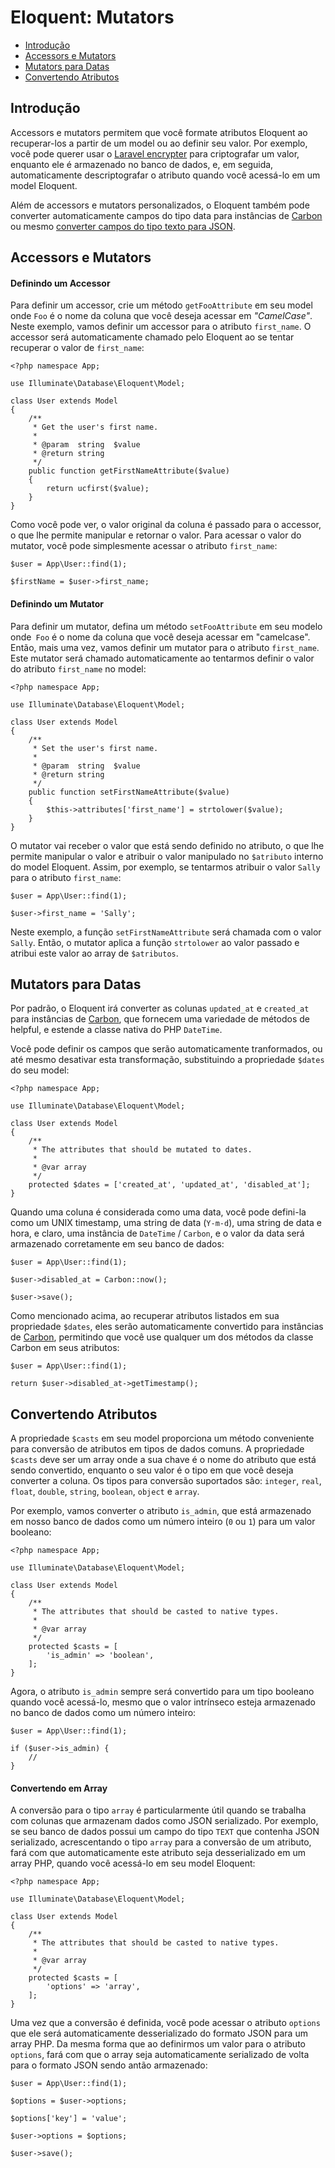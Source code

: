 # Eloquent: Mutators

- [Introdução](#introduction)
- [Accessors e Mutators](#accessors-and-mutators)
- [Mutators para Datas](#date-mutators)
- [Convertendo Atributos](#attribute-casting)

<a name="introduction"></a>
## Introdução

Accessors e mutators permitem que você formate atributos Eloquent ao recuperar-los a partir de um model ou ao definir seu valor. Por exemplo, você pode querer usar o [Laravel encrypter](/docs/{{version}}/encryption) para criptografar um valor, enquanto ele é armazenado no banco de dados, e, em seguida, automaticamente descriptografar o atributo quando você acessá-lo em um model Eloquent.

Além de accessors e mutators personalizados, o Eloquent também pode converter automaticamente campos do tipo data para instâncias de [Carbon](https://github.com/briannesbitt/Carbon) ou mesmo [converter campos do tipo texto para JSON](#attribute-casting).

<a name="accessors-and-mutators"></a>
## Accessors e Mutators

#### Definindo um Accessor

Para definir um accessor, crie um método `getFooAttribute` em seu model onde `Foo` é o nome da coluna que você deseja acessar em *"CamelCase"*. Neste exemplo, vamos definir um accessor para o atributo `first_name`. O accessor será automaticamente chamado pelo Eloquent ao se tentar recuperar o valor de `first_name`:

	<?php namespace App;

	use Illuminate\Database\Eloquent\Model;

	class User extends Model
	{
		/**
		 * Get the user's first name.
		 *
		 * @param  string  $value
		 * @return string
		 */
		public function getFirstNameAttribute($value)
		{
			return ucfirst($value);
		}
	}

Como você pode ver, o valor original da coluna é passado para o accessor, o que lhe permite manipular e retornar o valor. Para acessar o valor do mutator, você pode simplesmente acessar o atributo `first_name`:

	$user = App\User::find(1);

	$firstName = $user->first_name;

#### Definindo um Mutator

Para definir um mutator, defina um método `setFooAttribute` em seu modelo onde` Foo` é o nome da coluna que você deseja acessar em "camelcase". Então, mais uma vez, vamos definir um mutator para o atributo `first_name`. Este mutator será chamado automaticamente ao tentarmos definir o valor do atributo `first_name` no model:

	<?php namespace App;

	use Illuminate\Database\Eloquent\Model;

	class User extends Model
	{
		/**
		 * Set the user's first name.
		 *
		 * @param  string  $value
		 * @return string
		 */
		public function setFirstNameAttribute($value)
		{
			$this->attributes['first_name'] = strtolower($value);
		}
	}

O mutator vai receber o valor que está sendo definido no atributo, o que lhe permite manipular o valor e atribuir o valor manipulado no `$atributo` interno do model Eloquent. Assim, por exemplo, se tentarmos atribuir o valor `Sally` para o atributo `first_name`:

	$user = App\User::find(1);

	$user->first_name = 'Sally';

Neste exemplo, a função `setFirstNameAttribute` será chamada com o valor `Sally`. Então, o mutator aplica a função `strtolower` ao valor passado e atribui este valor ao array de `$atributos`.

<a name="date-mutators"></a>
## Mutators para Datas

Por padrão, o Eloquent irá converter as colunas  `updated_at` e `created_at` para instâncias de [Carbon](https://github.com/briannesbitt/Carbon), que fornecem uma variedade de métodos de helpful, e estende a classe nativa do PHP `DateTime`.

Você pode definir os campos que serão automaticamente tranformados, ou até mesmo desativar esta transformação, substituindo a propriedade `$dates` do seu model:

	<?php namespace App;

	use Illuminate\Database\Eloquent\Model;

	class User extends Model
	{
		/**
		 * The attributes that should be mutated to dates.
		 *
		 * @var array
		 */
		protected $dates = ['created_at', 'updated_at', 'disabled_at'];
	}

Quando uma coluna é considerada como uma data, você pode defini-la como um UNIX timestamp, uma string de data (`Y-m-d`), uma string de data e hora, e claro, uma instância de `DateTime` / `Carbon`, e o valor da data será armazenado corretamente em seu banco de dados:

	$user = App\User::find(1);

	$user->disabled_at = Carbon::now();

	$user->save();

Como mencionado acima, ao recuperar atributos listados em sua propriedade `$dates`, eles serão automaticamente convertido para instâncias de [Carbon](https://github.com/briannesbitt/Carbon), permitindo que você use qualquer um dos métodos da classe Carbon em seus atributos:

	$user = App\User::find(1);

	return $user->disabled_at->getTimestamp();

<a name="attribute-casting"></a>
## Convertendo Atributos

A propriedade `$casts` em seu model proporciona um método conveniente para conversão de atributos em tipos de dados comuns. A propriedade `$casts` deve ser um array onde a sua chave é o nome do atributo que está sendo convertido, enquanto o seu valor é o tipo em que você deseja converter a coluna. Os tipos para conversão suportados são: `integer`, `real`, `float`, `double`, `string`, `boolean`, `object` e `array`.

Por exemplo, vamos converter o atributo `is_admin`, que está armazenado em nosso banco de dados como um número inteiro (`0` ou `1`) para um valor booleano:

	<?php namespace App;

	use Illuminate\Database\Eloquent\Model;

	class User extends Model
	{
		/**
		 * The attributes that should be casted to native types.
		 *
		 * @var array
		 */
		protected $casts = [
			'is_admin' => 'boolean',
		];
	}

Agora, o atributo `is_admin` sempre será convertido para um tipo booleano quando você acessá-lo, mesmo que o valor intrínseco esteja armazenado no banco de dados como um número inteiro:

	$user = App\User::find(1);

	if ($user->is_admin) {
		//
	}

#### Convertendo em Array

A conversão para o tipo `array` é particularmente útil quando se trabalha com colunas que armazenam dados como JSON serializado. Por exemplo, se seu banco de dados possui um campo do tipo `TEXT` que contenha JSON serializado, acrescentando o tipo `array` para a conversão de um atributo, fará com que automaticamente este atributo seja desserializado em um array PHP, quando você acessá-lo em seu model Eloquent:

	<?php namespace App;

	use Illuminate\Database\Eloquent\Model;

	class User extends Model
	{
		/**
		 * The attributes that should be casted to native types.
		 *
		 * @var array
		 */
		protected $casts = [
			'options' => 'array',
		];
	}

Uma vez que a conversão é definida, você pode acessar o atributo `options` que ele será automaticamente desserializado do formato JSON para um array PHP. Da mesma forma que ao definirmos um valor para o atributo `options`, fará com que o array seja automaticamente serializado de volta para o formato JSON sendo antão armazenado:

	$user = App\User::find(1);

	$options = $user->options;

	$options['key'] = 'value';

	$user->options = $options;

	$user->save();
